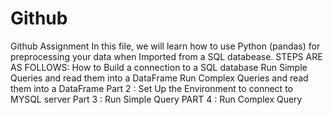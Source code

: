 # Github
Github Assignment
In this file, we will learn how to use Python (pandas) for preprocessing your data when Imported from a SQL databease. 
STEPS ARE AS FOLLOWS:
How to Build a connection to a SQL database
Run Simple Queries and read them into a DataFrame
Run Complex Queries and read them into a DataFrame
Part 2 : Set Up the Environment to connect to MYSQL server
Part 3 : Run Simple Query
PART 4 : Run Complex Query
